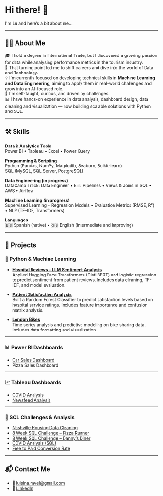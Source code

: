 <h1 align="left">Hi there! 👋</h1>

<p align="left">I'm Lu and here’s a bit about me…</p>

---

## 👩‍💻 About Me

🎓 I hold a degree in International Trade, but I discovered a growing passion for data while analysing performance metrics in the tourism industry.  
🚀 That turning point led me to shift careers and dive into the world of Data and Technology.  
💡 I'm currently focused on developing technical skills in **Machine Learning and Data Engineering**, aiming to apply them in real-world challenges and grow into an AI-focused role.  
🧠 I'm self-taught, curious, and driven by challenges.  
📊 I have hands-on experience in data analysis, dashboard design, data cleaning and visualization — now building scalable solutions with Python and SQL.

---

## 🛠️ Skills

**Data & Analytics Tools**  
Power BI • Tableau • Excel • Power Query  

**Programming & Scripting**  
Python (Pandas, NumPy, Matplotlib, Seaborn, Scikit-learn)  
SQL (MySQL, SQL Server, PostgreSQL)  

**Data Engineering (in progress)**  
DataCamp Track: Data Engineer • ETL Pipelines • Views & Joins in SQL • AWS • Airflow  

**Machine Learning (in progress)**  
Supervised Learning • Regression Models • Evaluation Metrics (RMSE, R²) • NLP (TF-IDF, Transformers)

**Languages**  
🇪🇸 Spanish (native) • 🇬🇧 English (intermediate and improving)

---

## 📁 Projects

### 🐍 Python & Machine Learning

- [**Hospital Reviews – LLM Sentiment Analysis**](https://github.com/lravelb/hospital-reviews)  
  Applied Hugging Face Transformers (DistilBERT) and logistic regression to predict sentiment from patient reviews. Includes data cleaning, TF-IDF, and model evaluation.

- [**Patient Satisfaction Analysis**](https://github.com/lravelb/patient-satisfaction-analysis)  
  Built a Random Forest Classifier to predict satisfaction levels based on hospital service ratings. Includes feature importance and confusion matrix analysis.

- [**London Bikes**](https://github.com/lravelb/London-Bikes)  
  Time series analysis and predictive modeling on bike sharing data. Includes data formatting and visualization.

---

### 📊 Power BI Dashboards

- [Car Sales Dashboard](https://app.powerbi.com/view?r=eyJrIjoiYzQ2MDQwZjEtMmM4MC00ZDE5LWJkMmItNTRhY2I1MDkwNjVjIiwidCI6ImRmODY3OWNkLWE4MGUtNDVkOC05OWFjLWM4M2VkN2ZmOTVhMCJ9)  
- [Pizza Sales Dashboard](https://app.powerbi.com/view?r=eyJrIjoiMjM1NWIyY2QtNDNjMi00ODY5LTkwNDctMDUyOWI4MzA3ZDlmIiwidCI6ImRmODY3OWNkLWE4MGUtNDVkOC05OWFjLWM4M2VkN2ZmOTVhMCJ9)

---

### 📈 Tableau Dashboards

- [COVID Analysis](https://public.tableau.com/app/profile/luisina.ravel/viz/Covid_17137345807210/Dashboard1)  
- [Newsfeed Analysis](https://public.tableau.com/app/profile/luisina.ravel/viz/newsfeed_analysis_17001561759600/Dashboard1)

---

### 🧮 SQL Challenges & Analysis

- [Nashville Housing Data Cleaning](https://github.com/lravelb/Data-Cleaning-SQL---Nashville-Housing)  
- [8 Week SQL Challenge – Pizza Runner](https://github.com/lravelb/8-Week-SQL-Challenge-Pizza-Runner)  
- [8 Week SQL Challenge – Danny’s Diner](https://github.com/lravelb/8-Week-SQL-Challenge-Danny-s-Diner)  
- [COVID Analysis (SQL)](https://github.com/lravelb/Covid)  
- [Free to Paid Conversion Rate](https://github.com/lravelb/Free-to-Paid-Conversion-Rate/tree/main)

---

## 📬 Contact Me

- 📧 luisina.ravel@gmail.com  
- 💼 [LinkedIn](https://www.linkedin.com/in/luisina-ravel-92631a73/)  
